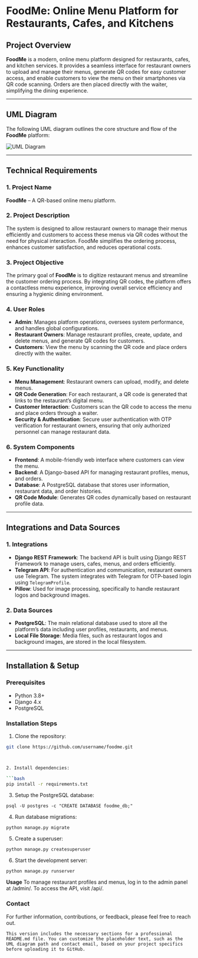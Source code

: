 # FoodMe: Online Menu Platform for Restaurants, Cafes, and Kitchens

## Project Overview

**FoodMe** is a modern, online menu platform designed for restaurants, cafes, and kitchen services. It provides a seamless interface for restaurant owners to upload and manage their menus, generate QR codes for easy customer access, and enable customers to view the menu on their smartphones via QR code scanning. Orders are then placed directly with the waiter, simplifying the dining experience.

---

## UML Diagram

The following UML diagram outlines the core structure and flow of the **FoodMe** platform:

![UML Diagram](path/to/uml/diagram.png)

---

## Technical Requirements

### 1. Project Name
**FoodMe** – A QR-based online menu platform.

### 2. Project Description
The system is designed to allow restaurant owners to manage their menus efficiently and customers to access these menus via QR codes without the need for physical interaction. FoodMe simplifies the ordering process, enhances customer satisfaction, and reduces operational costs.

### 3. Project Objective
The primary goal of **FoodMe** is to digitize restaurant menus and streamline the customer ordering process. By integrating QR codes, the platform offers a contactless menu experience, improving overall service efficiency and ensuring a hygienic dining environment.

### 4. User Roles
- **Admin**: Manages platform operations, oversees system performance, and handles global configurations.
- **Restaurant Owners**: Manage restaurant profiles, create, update, and delete menus, and generate QR codes for customers.
- **Customers**: View the menu by scanning the QR code and place orders directly with the waiter.

### 5. Key Functionality
- **Menu Management**: Restaurant owners can upload, modify, and delete menus.
- **QR Code Generation**: For each restaurant, a QR code is generated that links to the restaurant’s digital menu.
- **Customer Interaction**: Customers scan the QR code to access the menu and place orders through a waiter.
- **Security & Authentication**: Secure user authentication with OTP verification for restaurant owners, ensuring that only authorized personnel can manage restaurant data.

### 6. System Components
- **Frontend**: A mobile-friendly web interface where customers can view the menu.
- **Backend**: A Django-based API for managing restaurant profiles, menus, and orders.
- **Database**: A PostgreSQL database that stores user information, restaurant data, and order histories.
- **QR Code Module**: Generates QR codes dynamically based on restaurant profile data.

---

## Integrations and Data Sources

### 1. Integrations
- **Django REST Framework**: The backend API is built using Django REST Framework to manage users, cafes, menus, and orders efficiently.
- **Telegram API**: For authentication and communication, restaurant owners use Telegram. The system integrates with Telegram for OTP-based login using `TelegramProfile`.
- **Pillow**: Used for image processing, specifically to handle restaurant logos and background images.

### 2. Data Sources
- **PostgreSQL**: The main relational database used to store all the platform’s data including user profiles, restaurants, and menus.
- **Local File Storage**: Media files, such as restaurant logos and background images, are stored in the local filesystem.

---

## Installation & Setup

### Prerequisites
- Python 3.8+
- Django 4.x
- PostgreSQL

### Installation Steps
1. Clone the repository:
```bash
git clone https://github.com/username/foodme.git



2. Install dependencies:

```bash
pip install -r requirements.txt
```


3. Setup the PostgreSQL database:

```
psql -U postgres -c "CREATE DATABASE foodme_db;"
```

4. Run database migrations:
```
python manage.py migrate
```

5. Create a superuser:
```
python manage.py createsuperuser
```

6. Start the development server:
```
python manage.py runserver
```

**Usage**
To manage restaurant profiles and menus, log in to the admin panel at /admin/.
To access the API, visit /api/.


### Contact

For further information, contributions, or feedback, please feel free to reach out.

```This version includes the necessary sections for a professional README.md file. You can customize the placeholder text, such as the UML diagram path and contact email, based on your project specifics before uploading it to GitHub.```
